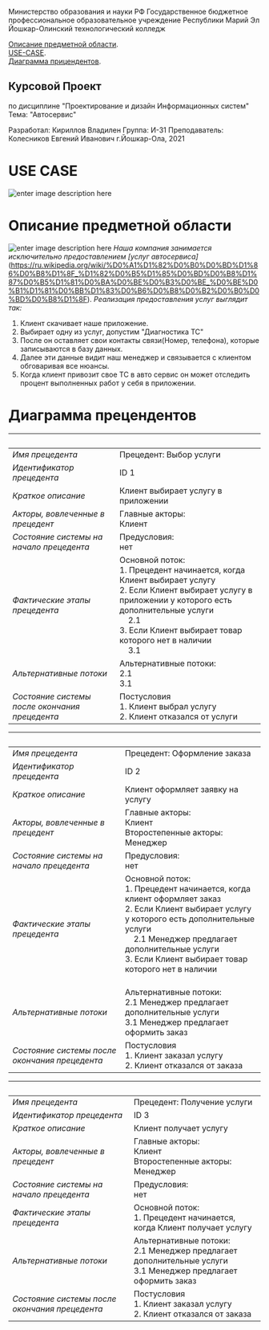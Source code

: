 
Министерство образования и науки РФ
Государственное бюджетное профессиональное образовательное учреждение Республики Марий Эл
Йошкар-Олинский технологический колледж

[Описание предметной области](https://github.com/9002015pro/UML/blob/main/README.md#%D0%BE%D0%BF%D0%B8%D1%81%D0%B0%D0%BD%D0%B8%D0%B5-%D0%BF%D1%80%D0%B5%D0%B4%D0%BC%D0%B5%D1%82%D0%BD%D0%BE%D0%B9-%D0%BE%D0%B1%D0%BB%D0%B0%D1%81%D1%82%D0%B8). </br>
[USE-CASE](https://github.com/9002015pro/UML/blob/main/README.md#use-case). </br>
[Диаграмма прицендентов](https://github.com/9002015pro/UML/blob/main/README.md#%D0%B4%D0%B8%D0%B0%D0%B3%D1%80%D0%B0%D0%BC%D0%BC%D0%B0-%D0%BF%D1%80%D0%B5%D1%86%D0%B5%D0%BD%D0%B4%D0%B5%D0%BD%D1%82%D0%BE%D0%B2). </br>

## Курсовой Проект

по дисциплине "Проектирование и дизайн Информационных систем" Тема: "Автосервис"

Разработал: Кириллов Владилен 
Группа: И-31
Преподаватель: Колесников Евгений Иванович
г.Йошкар-Ола, 2021 

# USE CASE
![enter image description here](images/image.bmp)

# Описание предметной области

![enter image description here](https://a-kt.ru/sites/default/files/styles/node_header_picture_lg/public/2019-05/avtoservis.jpg?itok=o3g2krhq)
*Наша компания занимается исключительно предоставлением [услуг автосервиса]*(https://ru.wikipedia.org/wiki/%D0%A1%D1%82%D0%B0%D0%BD%D1%86%D0%B8%D1%8F_%D1%82%D0%B5%D1%85%D0%BD%D0%B8%D1%87%D0%B5%D1%81%D0%BA%D0%BE%D0%B3%D0%BE_%D0%BE%D0%B1%D1%81%D0%BB%D1%83%D0%B6%D0%B8%D0%B2%D0%B0%D0%BD%D0%B8%D1%8F).
*Реализация предоставления услуг выглядит так:*
  1. Клиент скачивает наше приложение.
 2. Выбирает одну из услуг, допустим "Диагностика ТС"
 3. После он оставляет свои контакты связи(Номер, телефона), которые записываются в базу данных.
 4. Далее эти данные видит наш менеджер и связывается с клиентом обговаривая все нюансы.
 5. Когда клиент привозит свое ТС в авто сервис он может отследить процент выполненных работ у себя в приложении. 


# Диаграмма прецендентов
  

  &nbsp; | &nbsp;
--|------ 
*Имя прецедента* | Прецедент: Выбор услуги
*Идентификатор прецедента* | ID 1
*Краткое описание* | Клиент выбирает услугу в приложении
*Акторы, вовлеченные в прецедент* | Главные акторы:<br/>Клиент<br/>
*Состояние системы на начало прецедента* | Предусловия:<br/>нет
*Фактические этапы прецедента* | Основной поток:<br/>1. Прецедент начинается, когда Клиент выбирает услугу<br/>2. Если Клиент выбирает услугу в приложении у которого есть дополнительные услуги<br/>&nbsp;&nbsp;&nbsp;&nbsp;2.1 <br/> 3. Если Клиент выбирает товар которого нет в наличии<br/>&nbsp;&nbsp;&nbsp;&nbsp;3.1 
*Альтернативные потоки* | Альтернативные потоки:<br/>2.1 <br/>3.1 
*Состояние системы после окончания прецедента* | Постусловия<br/>1. Клиент выбрал услугу<br/>2. Клиент отказался от услуги 

  &nbsp; | &nbsp;
--|------ 
*Имя прецедента* | Прецедент: 	Оформление заказа
*Идентификатор прецедента* | ID 2
*Краткое описание* | Клиент оформляет заявку на услугу
*Акторы, вовлеченные в прецедент* | Главные акторы:<br/>Клиент<br/>Второстепенные акторы:<br/>Менеджер
*Состояние системы на начало прецедента* | Предусловия:<br/>нет
*Фактические этапы прецедента* | Основной поток:<br/>1. Прецедент начинается, когда клиент оформляет заказ<br/>2. Если Клиент выбирает услугу у которого есть дополнительные услуги<br/>&nbsp;&nbsp;&nbsp;&nbsp;2.1 Менеджер предлагает дополнительные услуги<br/> 3. Если Клиент выбирает товар которого нет в наличии<br/>&nbsp;&nbsp;&nbsp;&nbsp;
*Альтернативные потоки* | Альтернативные потоки:<br/>2.1 Менеджер предлагает дополнительные услуги<br/>3.1 Менеджер предлагает оформить заказ
*Состояние системы после окончания прецедента* | Постусловия<br/>1. Клиент заказал услугу<br/>2. Клиент отказался от заказа 

  &nbsp; | &nbsp;
--|------ 
*Имя прецедента* | Прецедент: 	Получение услуги
*Идентификатор прецедента* | ID 3
*Краткое описание* | Клиент получает услугу
*Акторы, вовлеченные в прецедент* | Главные акторы:<br/>Клиент<br/>Второстепенные акторы:<br/>Менеджер
*Состояние системы на начало прецедента* | Предусловия:<br/>нет
*Фактические этапы прецедента* | Основной поток:<br/>1. Прецедент начинается, когда Клиент получает услугу<br/>
*Альтернативные потоки* | Альтернативные потоки:<br/>2.1 Менеджер предлагает дополнительные услуги<br/>3.1 Менеджер предлагает оформить заказ
*Состояние системы после окончания прецедента* | Постусловия<br/>1. Клиент заказал услугу<br/>2. Клиент отказался от заказа 


